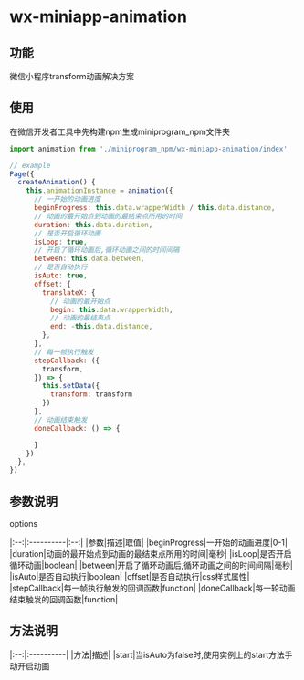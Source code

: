 wx-miniapp-animation
========================================

功能
------------
微信小程序transform动画解决方案


使用
-----------
在微信开发者工具中先构建npm生成miniprogram_npm文件夹
```javascript
import animation from './miniprogram_npm/wx-miniapp-animation/index'

// example
Page({
  createAnimation() {
    this.animationInstance = animation({
      // 一开始的动画进度
      beginProgress: this.data.wrapperWidth / this.data.distance,
      // 动画的最开始点到动画的最结束点所用的时间
      duration: this.data.duration,
      // 是否开启循环动画
      isLoop: true,
      // 开启了循环动画后,循环动画之间的时间间隔
      between: this.data.between,
      // 是否自动执行
      isAuto: true,
      offset: {
        translateX: {
          // 动画的最开始点
          begin: this.data.wrapperWidth,
          // 动画的最结束点
          end: -this.data.distance,
        },
      },
      // 每一帧执行触发
      stepCallback: ({
        transform,
      }) => {
        this.setData({
          transform: transform
        })
      },
      // 动画结束触发
      doneCallback: () => {

      }
    })
  },
})
```
参数说明
-----------
options

|:--:|:----------|:--:|
|参数|描述|取值|
|beginProgress|一开始的动画进度|0-1|
|duration|动画的最开始点到动画的最结束点所用的时间|毫秒|
|isLoop|是否开启循环动画|boolean|
|between|开启了循环动画后,循环动画之间的时间间隔|毫秒|
|isAuto|是否自动执行|boolean|
|offset|是否自动执行|css样式属性|
|stepCallback|每一帧执行触发的回调函数|function|
|doneCallback|每一轮动画结束触发的回调函数|function|

方法说明
-----------
|:--:|:----------|
|方法|描述|
|start|当isAuto为false时,使用实例上的start方法手动开启动画